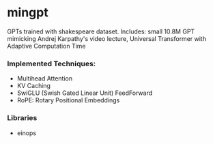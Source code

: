 # mingpt

GPTs trained with shakespeare dataset. Includes: small 10.8M GPT mimicking Andrej Karpathy's video lecture, Universal Transformer with Adaptive Computation Time

### Implemented Techniques:
- Multihead Attention
- KV Caching
- SwiGLU (Swish Gated Linear Unit) FeedForward
- RoPE: Rotary Positional Embeddings

### Libraries
- einops
